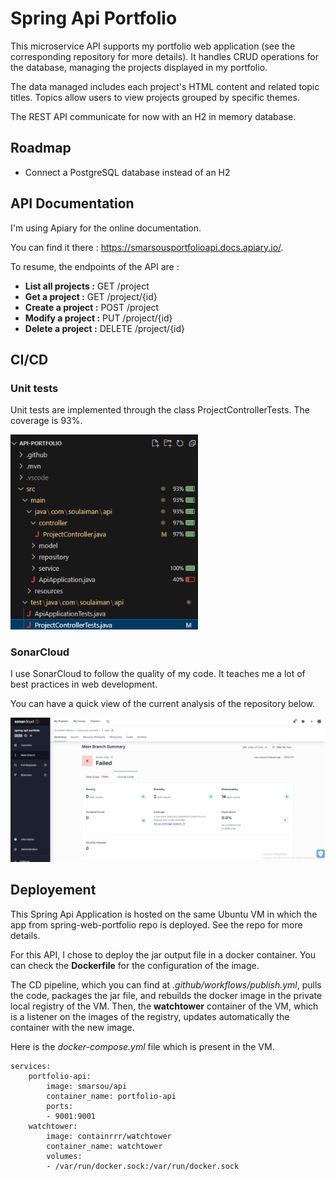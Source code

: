 ﻿# Spring Api Portfolio

This microservice API supports my portfolio web application (see the corresponding repository for more details). It handles CRUD operations for the database, managing the projects displayed in my portfolio.

The data managed includes each project's HTML content and related topic titles. Topics allow users to view projects grouped by specific themes.

The REST API communicate for now with an H2 in memory database. 

## Roadmap

- Connect a PostgreSQL database instead of an H2

## API Documentation

I'm using Apiary for the online documentation.

You can find it there : https://smarsousportfolioapi.docs.apiary.io/.

To resume, the endpoints of the API are :
- **List all projects :** GET /project 
- **Get a project :** GET /project/{id}
- **Create a project :** POST /project
- **Modify a project :** PUT /project/{id}
- **Delete a project :** DELETE /project/{id}

## CI/CD

### Unit tests

Unit tests are implemented through the class ProjectControllerTests.
The coverage is 93%.

<img src=".github/static/coverage.png" width="300"/>

### SonarCloud

I use SonarCloud to follow the quality of my code. It teaches me a lot of best practices in web development.

You can have a quick view of the current analysis of the repository below.

<img src=".github/static/sonar.png" width="800"/>

## Deployement

This Spring Api Application is hosted on the same Ubuntu VM in which the app from spring-web-portfolio repo is deployed. See the repo for more details.

For this API, I chose to deploy the jar output file in a docker container.
You can check the **Dockerfile** for the configuration of the image.

The CD pipeline, which you can find at *.github/workflows/publish.yml*, pulls the code, packages the jar file, and rebuilds the docker image in the private local registry of the VM.
Then, the **watchtower** container of the VM, which is a listener on the images of the registry, updates automatically the container with the new image.

Here is the *docker-compose.yml* file which is present in the VM.

    services:
        portfolio-api:
            image: smarsou/api
            container_name: portfolio-api
            ports:
            - 9001:9001
        watchtower:
            image: containrrr/watchtower
            container_name: watchtower
            volumes:
            - /var/run/docker.sock:/var/run/docker.sock




